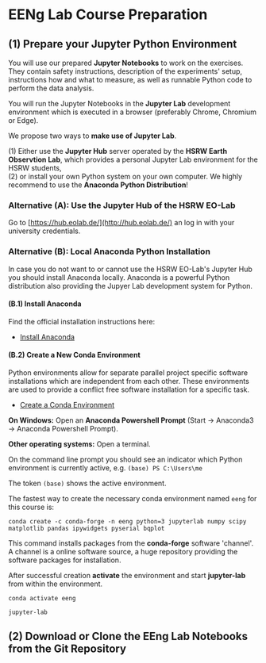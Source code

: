 # EENg Lab Course Preparation

## (1) Prepare your Jupyter Python Environment

You will use our prepared **Jupyter Notebooks** to work on the exercises. They contain safety instructions, description of the experiments' setup, instructions how and what to measure, as well as runnable Python code to perform the data analysis.

You will run the Jupyter Notebooks in the **Jupyter Lab** development environment which is executed in a browser (preferably Chrome, Chromium or Edge).

We propose two ways to **make use of Jupyter Lab**. 

(1) Either use the **Jupyter Hub** server operated by the **HSRW Earth Observtion Lab**, which provides a personal Jupyter Lab environment for the HSRW students, <br>
(2) or install your own Python system on your own computer. We highly recommend to use the **Anaconda Python Distribution**!

### Alternative (A):  Use the Jupyter Hub of the HSRW EO-Lab

Go to [https://hub.eolab.de/](http://hub.eolab.de/) an log in with your university credentials.

### Alternative (B): Local Anaconda Python Installation 

In case you do not want to or cannot use the HSRW EO-Lab's Jupyter Hub you should install Anaconda locally. Anaconda is a powerful Python distribution also providing the Jupyer Lab development system for Python.

#### (B.1) Install Anaconda

Find the official installation instructions here:

* [Install Anaconda](https://docs.anaconda.com/anaconda/install/index.html)

#### (B.2) Create a New Conda Environment

Python environments allow for separate parallel project specific software installations which are independent from each other. These environments are used to provide a conflict free software installation for a specific task. 

* [Create a Conda Environment](https://conda.io/projects/conda/en/latest/user-guide/tasks/manage-environments.html)

**On Windows:** Open an **Anaconda Powershell Prompt** (Start -> Anaconda3 -> Anaconda Powershell Prompt). 

**Other operating systems:** Open a terminal. 

On the command line prompt you should see an indicator which Python environment is currently active, e.g. `(base) PS C:\Users\me`

The token `(base)` shows the active environment.

The fastest way to create the necessary conda environment named `eeng` for this course is:

```
conda create -c conda-forge -n eeng python=3 jupyterlab numpy scipy matplotlib pandas ipywidgets pyserial bqplot
```

This command installs packages from the **conda-forge** software 'channel'. A channel is a online software source, a huge repository providing the software packages for installation.

After successful creation **activate** the environment and start **jupyter-lab** from within the environment.

```
conda activate eeng

jupyter-lab
```

## (2) Download or Clone the EEng Lab Notebooks from the Git Repository


